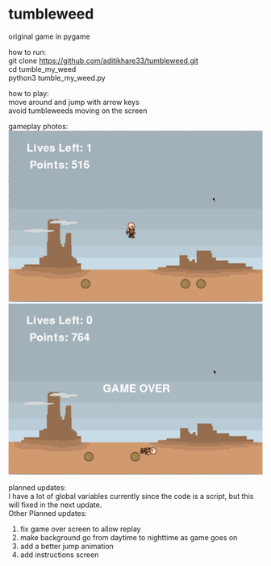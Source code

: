 # tumbleweed
original game in pygame      

how to run:      
git clone https://github.com/aditikhare33/tumbleweed.git           
cd tumble_my_weed     
python3 tumble_my_weed.py   

how to play:       
move around and jump with arrow keys      
avoid tumbleweeds moving on the screen    

gameplay photos:     
![GitHub Logo](/tumbleweedGamePlay.png)
![GitHub Logo](/tumbleweedGameOver.png)


planned updates:       
I have a lot of global variables currently since the code is a script, but this will fixed in the next update.   
Other Planned updates:          
1) fix game over screen to allow replay   
2) make background go from daytime to nighttime as game goes on       
3) add a better jump animation      
4) add instructions screen    
